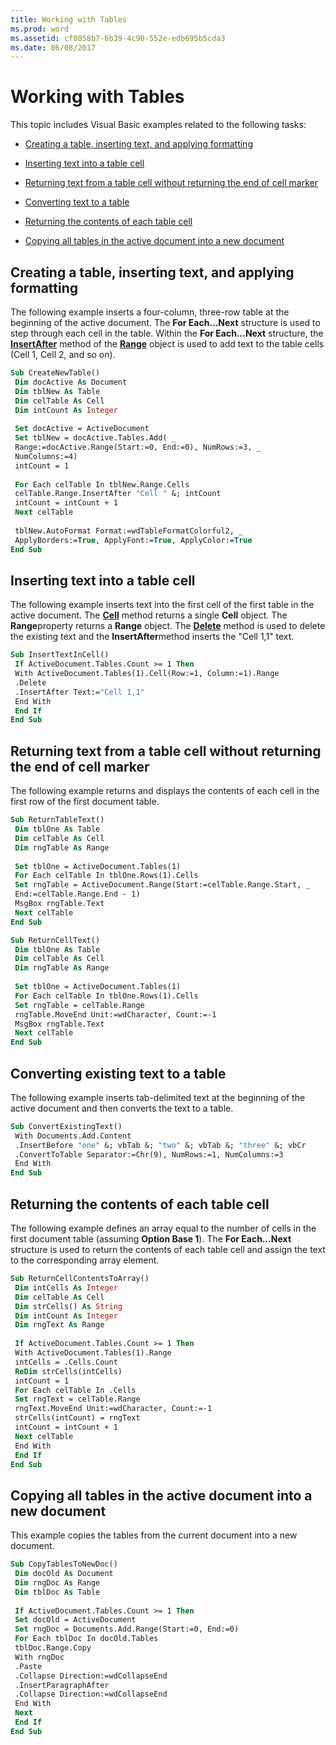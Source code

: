 ```yaml
---
title: Working with Tables
ms.prod: word
ms.assetid: cf0858b7-6b39-4c90-552e-edb695b5cda3
ms.date: 06/08/2017
---
```



# Working with Tables

This topic includes Visual Basic examples related to the following tasks:


-  [Creating a table, inserting text, and applying formatting](#Creating)
    
-  [Inserting text into a table cell](#Inserting)
    
-  [Returning text from a table cell without returning the end of cell marker](#Returning1)
    
-  [Converting text to a table](#Converting)
    
-  [Returning the contents of each table cell](#Returning2)
    
-  [Copying all tables in the active document into a new document](#Copying)
    

## Creating a table, inserting text, and applying formatting

The following example inserts a four-column, three-row table at the beginning of the active document. The **For Each...Next** structure is used to step through each cell in the table. Within the **For Each...Next** structure, the **[InsertAfter](range-insertafter-method-word.md)** method of the **[Range](range-object-word.md)** object is used to add text to the table cells (Cell 1, Cell 2, and so on).


```vb
Sub CreateNewTable() 
 Dim docActive As Document 
 Dim tblNew As Table 
 Dim celTable As Cell 
 Dim intCount As Integer 
 
 Set docActive = ActiveDocument 
 Set tblNew = docActive.Tables.Add( _ 
 Range:=docActive.Range(Start:=0, End:=0), NumRows:=3, _ 
 NumColumns:=4) 
 intCount = 1 
 
 For Each celTable In tblNew.Range.Cells 
 celTable.Range.InsertAfter "Cell " &; intCount 
 intCount = intCount + 1 
 Next celTable 
 
 tblNew.AutoFormat Format:=wdTableFormatColorful2, _ 
 ApplyBorders:=True, ApplyFont:=True, ApplyColor:=True 
End Sub
```


## Inserting text into a table cell

The following example inserts text into the first cell of the first table in the active document. The **[Cell](table-cell-method-word.md)** method returns a single **Cell** object. The **Range**property returns a **Range** object. The **[Delete](range-delete-method-word.md)** method is used to delete the existing text and the **InsertAfter**method inserts the "Cell 1,1" text.


```vb
Sub InsertTextInCell() 
 If ActiveDocument.Tables.Count >= 1 Then 
 With ActiveDocument.Tables(1).Cell(Row:=1, Column:=1).Range 
 .Delete 
 .InsertAfter Text:="Cell 1,1" 
 End With 
 End If 
End Sub
```


## Returning text from a table cell without returning the end of cell marker

The following example returns and displays the contents of each cell in the first row of the first document table.


```vb
Sub ReturnTableText() 
 Dim tblOne As Table 
 Dim celTable As Cell 
 Dim rngTable As Range 
 
 Set tblOne = ActiveDocument.Tables(1) 
 For Each celTable In tblOne.Rows(1).Cells 
 Set rngTable = ActiveDocument.Range(Start:=celTable.Range.Start, _ 
 End:=celTable.Range.End - 1) 
 MsgBox rngTable.Text 
 Next celTable 
End Sub
```


```vb
Sub ReturnCellText() 
 Dim tblOne As Table 
 Dim celTable As Cell 
 Dim rngTable As Range 
 
 Set tblOne = ActiveDocument.Tables(1) 
 For Each celTable In tblOne.Rows(1).Cells 
 Set rngTable = celTable.Range 
 rngTable.MoveEnd Unit:=wdCharacter, Count:=-1 
 MsgBox rngTable.Text 
 Next celTable 
End Sub
```


## Converting existing text to a table

The following example inserts tab-delimited text at the beginning of the active document and then converts the text to a table.


```vb
Sub ConvertExistingText() 
 With Documents.Add.Content 
 .InsertBefore "one" &; vbTab &; "two" &; vbTab &; "three" &; vbCr 
 .ConvertToTable Separator:=Chr(9), NumRows:=1, NumColumns:=3 
 End With 
End Sub
```


## Returning the contents of each table cell

The following example defines an array equal to the number of cells in the first document table (assuming **Option Base 1**). The **For Each...Next** structure is used to return the contents of each table cell and assign the text to the corresponding array element.


```vb
Sub ReturnCellContentsToArray() 
 Dim intCells As Integer 
 Dim celTable As Cell 
 Dim strCells() As String 
 Dim intCount As Integer 
 Dim rngText As Range 
 
 If ActiveDocument.Tables.Count >= 1 Then 
 With ActiveDocument.Tables(1).Range 
 intCells = .Cells.Count 
 ReDim strCells(intCells) 
 intCount = 1 
 For Each celTable In .Cells 
 Set rngText = celTable.Range 
 rngText.MoveEnd Unit:=wdCharacter, Count:=-1 
 strCells(intCount) = rngText 
 intCount = intCount + 1 
 Next celTable 
 End With 
 End If 
End Sub
```


## Copying all tables in the active document into a new document

This example copies the tables from the current document into a new document.


```vb
Sub CopyTablesToNewDoc() 
 Dim docOld As Document 
 Dim rngDoc As Range 
 Dim tblDoc As Table 
 
 If ActiveDocument.Tables.Count >= 1 Then 
 Set docOld = ActiveDocument 
 Set rngDoc = Documents.Add.Range(Start:=0, End:=0) 
 For Each tblDoc In docOld.Tables 
 tblDoc.Range.Copy 
 With rngDoc 
 .Paste 
 .Collapse Direction:=wdCollapseEnd 
 .InsertParagraphAfter 
 .Collapse Direction:=wdCollapseEnd 
 End With 
 Next 
 End If 
End Sub
```


